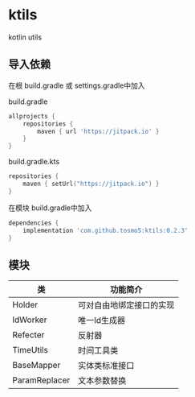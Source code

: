 # ktils

kotlin utils

## 导入依赖

在根 build.gradle 或 settings.gradle中加入

build.gradle
```groovy
allprojects {
    repositories {
        maven { url 'https://jitpack.io' }
    }
}
```

build.gradle.kts
```kotlin
repositories {
    maven { setUrl("https://jitpack.io") }
}
```

在模块 build.gradle中加入

```groovy
dependencies {
    implementation 'com.github.tosmo5:ktils:0.2.3'
}
```

## 模块
| 类             | 功能简介         |
|---------------|--------------|
| Holder        | 可对自由地绑定接口的实现 |
| IdWorker      | 唯一Id生成器      |
| Refecter      | 反射器          |
| TimeUtils     | 时间工具类        |
| BaseMapper    | 实体类标准接口      |
| ParamReplacer | 文本参数替换       |
